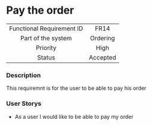 # Pay the order

|                           |          |
| :-----------------------: | :------: |
| Functional Requirement ID |   FR14   |
|    Part of the system     | Ordering |
|         Priority          |   High   |
|          Status           | Accepted |

### Description

This requiremnt is for the user to be able to pay his order

### User Storys

* As a user I would like to be able to pay my order